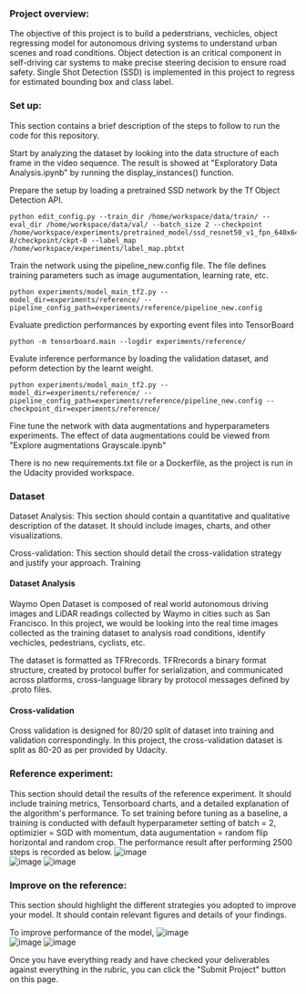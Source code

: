 ### Project overview:
The objective of this project is to build a pederstrians, vechicles, object regressing model for autonomous driving systems to understand urban scenes and road conditions.   Object detection is an critical component in self-driving car systems to make precise steering decision to ensure road safety.  Single Shot Detection (SSD) is implemented in this project to regress for estimated bounding box and class label.  

### Set up: 
This section contains a brief description of the steps to follow to run the code for this repository.

Start by analyzing the dataset by looking into the data structure of each frame in the video sequence. The result is showed at "Exploratory Data Analysis.ipynb" by running the display_instances() function.  

Prepare the setup by loading a pretrained SSD network by the Tf Object Detection API.

```
python edit_config.py --train_dir /home/workspace/data/train/ --eval_dir /home/workspace/data/val/ --batch_size 2 --checkpoint /home/workspace/experiments/pretrained_model/ssd_resnet50_v1_fpn_640x640_coco17_tpu-8/checkpoint/ckpt-0 --label_map /home/workspace/experiments/label_map.pbtxt
```

Train the network using the pipeline_new.config file.  The file defines training parameters such as image augumentation, learning rate, etc.
```
python experiments/model_main_tf2.py --model_dir=experiments/reference/ --pipeline_config_path=experiments/reference/pipeline_new.config
```

Evaluate prediction performances by exporting event files into TensorBoard
```
python -m tensorboard.main --logdir experiments/reference/
```

Evalute inference performance by loading the validation dataset, and peform detection by the learnt weight.

```
python experiments/model_main_tf2.py --model_dir=experiments/reference/ --pipeline_config_path=experiments/reference/pipeline_new.config --checkpoint_dir=experiments/reference/
```

Fine tune the network with data augmentations and hyperparameters experiments.  The effect of data augmentations could be viewed from "Explore augmentations Grayscale.ipynb"

There is no new requirements.txt file or a Dockerfile, as the project is run in the Udacity provided workspace.

### Dataset
Dataset Analysis: This section should contain a quantitative and qualitative description of the dataset. It should include images, charts, and other visualizations.

Cross-validation: This section should detail the cross-validation strategy and justify your approach.
Training

#### Dataset Analysis
Waymo Open Dataset is composed of real world autonomous driving images and LiDAR readings collected by Waymo in cities such as San Francisco.  In this project, we would be looking into the real time images collected as the training dataset to analysis road conditions, identify vechicles, pedestrians, cyclists, etc.

The dataset is formatted as TFRrecords. TFRrecords a binary format structure, created by protocol buffer for serialization, and communicated across platforms, cross-language library by protocol messages defined by .proto files.

#### Cross-validation
Cross validation is designed for 80/20 split of dataset into training and validation correspondingly.  In this project, the cross-validation dataset is split as 80-20 as per provided by Udacity.

### Reference experiment: 
This section should detail the results of the reference experiment. It should include training metrics, Tensorboard charts, and a detailed explanation of the algorithm's performance.
To set training before tuning as a baseline, a training is conducted with default hyperparameter setting of batch = 2, optimizier = SGD with momentum, data augumentation = random flip horizontal and random crop.  The performance result after performing 2500 steps is recorded as below.
![image](https://user-images.githubusercontent.com/21034990/221432808-0e4f55cf-5abc-47fa-b2c0-db6f15de3c92.png)<br>
![image](https://user-images.githubusercontent.com/21034990/221432815-e2771264-5198-4370-9cf7-0f5031ff4dc0.png)
![image](https://user-images.githubusercontent.com/21034990/221432824-caf40457-bfad-4371-9684-060cc76626af.png)<br>


### Improve on the reference: 
This section should highlight the different strategies you adopted to improve your model. It should contain relevant figures and details of your findings.

To improve performance of the model, 
![image](https://user-images.githubusercontent.com/21034990/221735046-a84aef7c-67a2-4585-8ba5-b0e8c56294f5.png)<br>
![image](https://user-images.githubusercontent.com/21034990/221735095-e34ce549-6c0d-4814-b728-80ce2154ff7b.png)
![image](https://user-images.githubusercontent.com/21034990/221735120-5309d295-e01e-44ad-be99-8d5f9538cc2b.png)


Once you have everything ready and have checked your deliverables against everything in the rubric, you can click the "Submit Project" button on this page.
